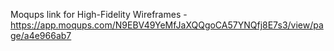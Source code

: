 Moqups link for High-Fidelity Wireframes - https://app.moqups.com/N9EBV49YeMfJaXQQgoCA57YNQfj8E7s3/view/page/a4e966ab7
